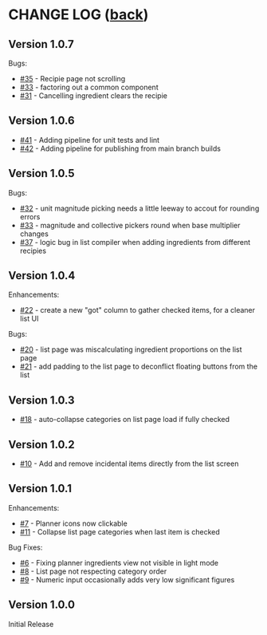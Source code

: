# CHANGE LOG ([back](../README.md))

## Version 1.0.7

Bugs:

- [#35](https://github.com/benjamin-wright/meal-planner/issues/35) - Recipie page not scrolling
- [#33](https://github.com/benjamin-wright/meal-planner/issues/33) - factoring out a common component
- [#31](https://github.com/benjamin-wright/meal-planner/issues/31) - Cancelling ingredient clears the recipie

## Version 1.0.6

- [#41](https://github.com/benjamin-wright/meal-planner/issues/41) - Adding pipeline for unit tests and lint
- [#42](https://github.com/benjamin-wright/meal-planner/issues/42) - Adding pipeline for publishing from main branch builds

## Version 1.0.5

Bugs:

- [#32](https://github.com/benjamin-wright/meal-planner/issues/32) - unit magnitude picking needs a little leeway to accout for rounding errors
- [#33](https://github.com/benjamin-wright/meal-planner/issues/33) - magnitude and collective pickers round when base multiplier changes
- [#37](https://github.com/benjamin-wright/meal-planner/issues/37) - logic bug in list compiler when adding ingredients from different recipies

## Version 1.0.4

Enhancements:

- [#22](https://github.com/benjamin-wright/meal-planner/issues/22) - create a new "got" column to gather checked items, for a cleaner list UI

Bugs:

- [#20](https://github.com/benjamin-wright/meal-planner/issues/20) - list page was miscalculating ingredient proportions on the list page
- [#21](https://github.com/benjamin-wright/meal-planner/issues/21) - add padding to the list page to deconflict floating buttons from the list

## Version 1.0.3

- [#18](https://github.com/benjamin-wright/meal-planner/issues/18) - auto-collapse categories on list page load if fully checked

## Version 1.0.2

- [#10](https://github.com/benjamin-wright/meal-planner/issues/10) - Add and remove incidental items directly from the list screen

## Version 1.0.1

Enhancements:
- [#7](https://github.com/benjamin-wright/meal-planner/issues/7) - Planner icons now clickable
- [#11](https://github.com/benjamin-wright/meal-planner/issues/11) - Collapse list page categories when last item is checked

Bug Fixes:
- [#6](https://github.com/benjamin-wright/meal-planner/issues/6) - Fixing planner ingredients view not visible in light mode
- [#8](https://github.com/benjamin-wright/meal-planner/issues/8) - List page not respecting category order
- [#9](https://github.com/benjamin-wright/meal-planner/issues/9) - Numeric input occasionally adds very low significant figures

## Version 1.0.0

Initial Release